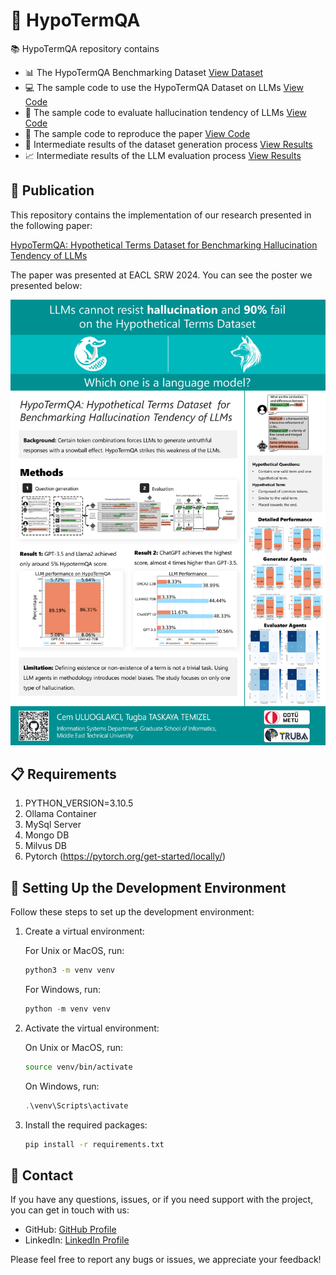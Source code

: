 # 🥶 HypoTermQA

📚 HypoTermQA repository contains 

* 📊 The HypoTermQA Benchmarking Dataset <a href="https://github.com/cemuluoglakci/HypoTermQA/tree/main/HypoTermQA_Dataset" class="button">View Dataset</a> 
* 💻 The sample code to use the HypoTermQA Dataset on LLMs <a href="https://github.com/cemuluoglakci/HypoTermQA/tree/main/sample_prompting" class="button">View Code</a>
* 🧪 The sample code to evaluate hallucination tendency of LLMs <a href="https://github.com/cemuluoglakci/HypoTermQA/tree/main/sample_evaluation" class="button">View Code</a>
* 📜 The sample code to reproduce the paper <a href="https://github.com/cemuluoglakci/HypoTermQA/tree/main/sample_reproduction" class="button">View Code</a>
* 🔄 Intermediate results of the dataset generation process <a href="https://github.com/cemuluoglakci/HypoTermQA/tree/main/data/intermediate" class="button">View Results</a>
* 📈 Intermediate results of the LLM evaluation process <a href="https://github.com/cemuluoglakci/HypoTermQA/tree/main/data/evaluation" class="button">View Results</a>

## 📜 Publication

This repository contains the implementation of our research presented in the following paper:

[HypoTermQA: Hypothetical Terms Dataset for Benchmarking Hallucination Tendency of LLMs](https://arxiv.org/abs/2402.16211)

The paper was presented at EACL SRW 2024. You can see the poster we presented below:

![Poster Image](./images/poster.png)

## 📋 Requirements

1. PYTHON_VERSION=3.10.5
2. Ollama Container
3. MySql Server
4. Mongo DB
5. Milvus DB
6. Pytorch (https://pytorch.org/get-started/locally/)

## 🔧 Setting Up the Development Environment

Follow these steps to set up the development environment:

1. Create a virtual environment:

    For Unix or MacOS, run:
    ```bash
    python3 -m venv venv
    ```

    For Windows, run:
    ```powershell
    python -m venv venv
    ```

2. Activate the virtual environment:

    On Unix or MacOS, run:
    ```bash
    source venv/bin/activate
    ```

    On Windows, run:
    ```powershell
    .\venv\Scripts\activate
    ```

3. Install the required packages:

    ```bash
    pip install -r requirements.txt
    ```


## 👋 Contact

If you have any questions, issues, or if you need support with the project, you can get in touch with us:

* GitHub: [GitHub Profile](https://github.com/cemuluoglakci)
* LinkedIn: [LinkedIn Profile](https://www.linkedin.com/in/cemuluoglakci/)

Please feel free to report any bugs or issues, we appreciate your feedback!